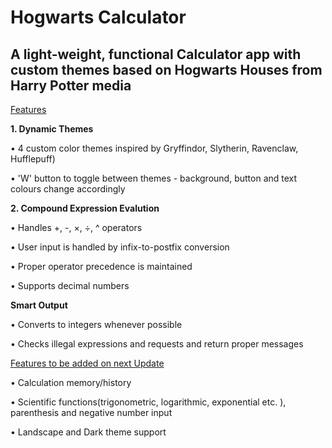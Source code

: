 # Hogwarts Calculator
## A light-weight, functional Calculator app with custom themes based on Hogwarts Houses from Harry Potter media

<p><ins> Features </ins></p>
<p> </p>
<p><strong>1. Dynamic Themes </strong></p>
<p>    • 4 custom color themes inspired by Gryffindor, Slytherin, Ravenclaw, Hufflepuff)</p>
<p>    • 'W' button to toggle between themes - background, button and text colours change accordingly</p>
<p><strong>2. Compound Expression Evalution</strong></p>
 <p>    • Handles +, -, ×, ÷, ^ operators</p>
 <p>    • User input is handled by infix-to-postfix conversion</p>
 <p>    • Proper operator precedence is maintained</p>
 <p>    • Supports decimal numbers</p>
 <p><Strong>Smart Output</Strong></p>
 <p>    • Converts to integers whenever possible</p>
 <p>    • Checks illegal expressions and requests and return proper messages</p>
 <P><ins>Features to be added on next Update</ins></P>
 <p>    • Calculation memory/history</p>
 <p>    • Scientific functions(trigonometric, logarithmic, exponential etc. ), parenthesis and negative number input</p>
 <p>    • Landscape and Dark theme support</p>
